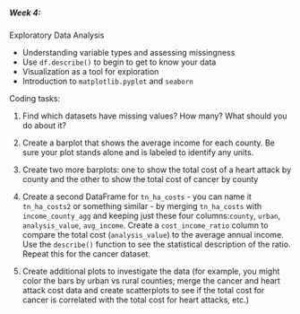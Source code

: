 ##### Week 4:
Exploratory Data Analysis
- Understanding variable types and assessing missingness
- Use `df.describe()` to begin to get to know your data
- Visualization as a tool for exploration
- Introduction to `matplotlib.pyplot` and `seaborn`
  
  
 Coding tasks:  
  1. Find which datasets have missing values? How many? What should you do about it? 
  2. Create a barplot that shows the average income for each county. Be sure your plot stands alone and is labeled to identify any units.

  3. Create two more barplots: one to show the total cost of a heart attack by county and the other to show the total cost of cancer by county

  4. Create a second DataFrame for `tn_ha_costs` - you can name it `tn_ha_costs2` or something similar - by merging `tn_ha_costs` with `income_county_agg` and keeping just these four columns:`county`, `urban`, `analysis_value`, `avg_income`. Create a `cost_income_ratio` column to compare the total cost (`analysis_value`) to the average annual income. Use the `describe()` function to see the statistical description of the ratio. Repeat this for the cancer dataset.

  5. Create additional plots to investigate the data (for example, you might color the bars by urban vs rural counties; merge the cancer and heart attack cost data and create scatterplots to see if the total cost for cancer is correlated with the total cost for heart attacks, etc.)